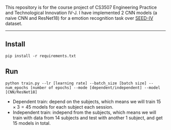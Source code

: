 This repository is for the course project of CS3507 Engineering Practice and Technological Innovation IV-J. I have implemented 2 CNN models (a naive CNN and ResNet18) for a emotion recognition task over [SEED-IV](https://bcmi.sjtu.edu.cn/~seed/seed-iv.html) dataset.

---
## Install
```
pip install -r requirements.txt
```

## Run
```
python train.py --lr [learning rate] --batch_size [batch size] --num_epochs [number of epochs] --mode [dependent/independent] --model [CNN/ResNet18]
```
- Dependent train: depend on the subjects, which means we will train $15\times 3=45$ models for each subject each session.
- Independent train: independ from the subjects, which means we will train with data from $14$ subjects and test with another $1$ subject, and get $15$ models in total.